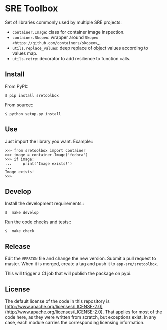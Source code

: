 SRE Toolbox
===========

Set of libraries commonly used by multiple SRE projects:

- ``container.Image``: class for container image inspection.
- ``container.Skopeo``: wrapper around
  `Skopeo <https://github.com/containers/skopeo>`_.
- ``utils.replace_values``: deep replace of object values according to values map.
- ``utils.retry``: decorator to add resilience to function calls.

Install
-------

From PyPI::

    $ pip install sretoolbox

From source::

    $ python setup.py install


Use
---

Just import the library you want. Example::


    >>> from sretoolbox import container
    >>> image = container.Image('fedora')
    >>> if image:
    ...     print('Image exists!')
    ...
    Image exists!
    >>>

Develop
-------

Install the development requirements::

    $  make develop


Run the code checks and tests::

    $  make check

Release
-------

Edit the `VERSION` file and change the new version. Submit a pull
request to master. When it is merged, create a tag and push it to
`app-sre/sretoolbox`.

This will trigger a CI job that will publish the package on pypi.

License
-------

The default license of the code in this repository is
[http://www.apache.org/licenses/LICENSE-2.0](http://www.apache.org/licenses/LICENSE-2.0).
That applies for most of the code here, as they were written from scratch,
but exceptions exist. In any case, each module carries the corresponding
licensing information.
